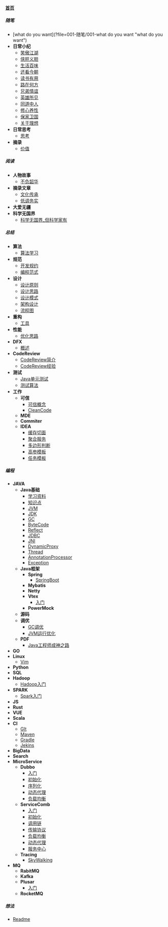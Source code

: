 
#### [首页](?file=home-首页)

##### 随笔
- [what do you want](?file=001-随笔/001-what do you want "what do you want")
- **日常小纪**
    - [笑傲江湖](?file=001-随笔/002-日常小纪/001-笑傲江湖 "笑傲江湖")
    - [侠肝义胆](?file=001-随笔/002-日常小纪/002-侠肝义胆 "侠肝义胆")
    - [生活百味](?file=001-随笔/002-日常小纪/003-生活百味 "生活百味")
    - [还看今朝](?file=001-随笔/002-日常小纪/004-还看今朝 "还看今朝")
    - [读书有用](?file=001-随笔/002-日常小纪/005-读书有用 "读书有用")
    - [路在何方](?file=001-随笔/002-日常小纪/006-路在何方 "路在何方")
    - [兄弟情谊](?file=001-随笔/002-日常小纪/007-兄弟情谊 "兄弟情谊")
    - [英雄所见](?file=001-随笔/002-日常小纪/008-英雄所见 "英雄所见")
    - [同道中人](?file=001-随笔/002-日常小纪/009-同道中人 "同道中人")
    - [修心养性](?file=001-随笔/002-日常小纪/010-修心养性 "修心养性")
    - [保家卫国](?file=001-随笔/002-日常小纪/011-保家卫国 "保家卫国")
    - [关于理想](?file=001-随笔/002-日常小纪/012-关于理想 "关于理想")
- **日常思考**
    - [思考](?file=001-随笔/003-日常思考/001-思考 "思考")
- **摘录**
    - [价值](?file=001-随笔/004-摘录/001-价值 "价值")

##### 阅读
- **人物故事**
    - [不负韶华](?file=002-阅读/001-人物故事/001-不负韶华 "不负韶华")
- **摘录文章**
    - [文化传承](?file=002-阅读/002-摘录文章/001-文化传承 "文化传承")
    - [低调务实](?file=002-阅读/002-摘录文章/002-低调务实 "低调务实")
- **大爱无疆**
- **科学无国界**
    - [科学无国界_但科学家有](?file=002-阅读/004-科学无国界/001-科学无国界_但科学家有 "科学无国界_但科学家有")

##### 总结
- **算法**
    - [算法学习](?file=003-总结/001-算法/001-算法学习 "算法学习")
- **规范**
    - [开发规约](?file=003-总结/002-规范/001-开发规约 "开发规约")
    - [编程范式](?file=003-总结/002-规范/002-编程范式 "编程范式")
- **设计**
    - [设计原则](?file=003-总结/003-设计/001-设计原则 "设计原则")
    - [设计思路](?file=003-总结/003-设计/002-设计思路 "设计思路")
    - [设计模式](?file=003-总结/003-设计/003-设计模式 "设计模式")
    - [架构设计](?file=003-总结/003-设计/004-架构设计 "架构设计")
    - [流程图](?file=003-总结/003-设计/005-流程图 "流程图")
- **重构**
    - [工具](?file=003-总结/004-重构/001-工具 "工具")
- **性能**
    - [优化思路](?file=003-总结/005-性能/001-优化思路 "优化思路")
- **DFX**
    - [概述](?file=003-总结/006-DFX/001-概述 "概述")
- **CodeReview**
    - [CodeReview简介](?file=003-总结/007-CodeReview/001-CodeReview简介 "CodeReview简介")
    - [CodeReview经验](?file=003-总结/007-CodeReview/002-CodeReview经验 "CodeReview经验")
- **测试**
    - [Java单元测试](?file=003-总结/008-测试/001-Java单元测试 "Java单元测试")
    - [测试算法](?file=003-总结/008-测试/002-测试算法 "测试算法")
- **工作**
    - **可信**
        - [可信概念](?file=003-总结/099-工作/001-可信/001-可信概念 "可信概念")
        - [CleanCode](?file=003-总结/099-工作/001-可信/002-CleanCode "CleanCode")
    - **MDE**
    - **Commiter**
    - **IDEA**
        - [缓存切面](?file=003-总结/099-工作/009-IDEA/001-缓存切面 "缓存切面")
        - [聚合服务](?file=003-总结/099-工作/009-IDEA/002-聚合服务 "聚合服务")
        - [多边形判断](?file=003-总结/099-工作/009-IDEA/003-多边形判断 "多边形判断")
        - [高参模板](?file=003-总结/099-工作/009-IDEA/004-高参模板 "高参模板")
        - [任务模板](?file=003-总结/099-工作/009-IDEA/005-任务模板 "任务模板")

##### 编程
- **JAVA**
    - **Java基础**
        - [学习资料](?file=004-编程/001-JAVA/001-Java基础/001-学习资料 "学习资料")
        - [知识点](?file=004-编程/001-JAVA/001-Java基础/002-知识点 "知识点")
        - [JVM](?file=004-编程/001-JAVA/001-Java基础/003-JVM "JVM")
        - [JDK](?file=004-编程/001-JAVA/001-Java基础/004-JDK "JDK")
        - [GC](?file=004-编程/001-JAVA/001-Java基础/005-GC "GC")
        - [ByteCode](?file=004-编程/001-JAVA/001-Java基础/006-ByteCode "ByteCode")
        - [Reflect](?file=004-编程/001-JAVA/001-Java基础/007-Reflect "Reflect")
        - [JDBC](?file=004-编程/001-JAVA/001-Java基础/008-JDBC "JDBC")
        - [JNI](?file=004-编程/001-JAVA/001-Java基础/009-JNI "JNI")
        - [DynamicProxy](?file=004-编程/001-JAVA/001-Java基础/010-DynamicProxy "DynamicProxy")
        - [Thread](?file=004-编程/001-JAVA/001-Java基础/011-Thread "Thread")
        - [AnnotationProcessor](?file=004-编程/001-JAVA/001-Java基础/012-AnnotationProcessor "AnnotationProcessor")
        - [Exception](?file=004-编程/001-JAVA/001-Java基础/013-Exception "Exception")
    - **Java框架**
        - **Spring**
            - [SpringBoot](?file=004-编程/001-JAVA/002-Java框架/001-Spring/001-SpringBoot "SpringBoot")
        - **Mybatis**
        - **Netty**
        - **Vtex**
            - [入门](?file=004-编程/001-JAVA/002-Java框架/004-Vtex/001-入门 "入门")
        - **PowerMock**
    - **源码**
    - **调优**
        - [GC调优](?file=004-编程/001-JAVA/004-调优/001-GC调优 "GC调优")
        - [JVM运行优化](?file=004-编程/001-JAVA/004-调优/002-JVM运行优化 "JVM运行优化")
    - **PDF**
        - [Java工程师成神之路](?file=004-编程/001-JAVA/100-PDF/001-Java工程师成神之路 "Java工程师成神之路")
- **GO**
- **Linux**
    - [Vim](?file=004-编程/003-Linux/001-Vim "Vim")
- **Python**
- **SQL**
- **Hadoop**
    - [Hadoop入门](?file=004-编程/006-Hadoop/001-Hadoop入门 "Hadoop入门")
- **SPARK**
    - [Spark入门](?file=004-编程/007-SPARK/001-Spark入门 "Spark入门")
- **JS**
- **Rust**
- **VUE**
- **Scala**
- **CI**
    - [GIt](?file=004-编程/019-CI/001-GIt "GIt")
    - [Maven](?file=004-编程/019-CI/002-Maven "Maven")
    - [Gradle](?file=004-编程/019-CI/003-Gradle "Gradle")
    - [Jekins](?file=004-编程/019-CI/004-Jekins "Jekins")
- **BigData**
- **Search**
- **MicroService**
    - **Dubbo**
        - [入门](?file=004-编程/200-MicroService/001-Dubbo/001-入门 "入门")
        - [初始化](?file=004-编程/200-MicroService/001-Dubbo/002-初始化 "初始化")
        - [序列化](?file=004-编程/200-MicroService/001-Dubbo/003-序列化 "序列化")
        - [动态代理](?file=004-编程/200-MicroService/001-Dubbo/004-动态代理 "动态代理")
        - [负载均衡](?file=004-编程/200-MicroService/001-Dubbo/005-负载均衡 "负载均衡")
    - **ServiceComb**
        - [入门](?file=004-编程/200-MicroService/002-ServiceComb/001-入门 "入门")
        - [初始化](?file=004-编程/200-MicroService/002-ServiceComb/002-初始化 "初始化")
        - [调用链](?file=004-编程/200-MicroService/002-ServiceComb/003-调用链 "调用链")
        - [传输协议](?file=004-编程/200-MicroService/002-ServiceComb/004-传输协议 "传输协议")
        - [负载均衡](?file=004-编程/200-MicroService/002-ServiceComb/005-负载均衡 "负载均衡")
        - [动态代理](?file=004-编程/200-MicroService/002-ServiceComb/006-动态代理 "动态代理")
        - [服务中心](?file=004-编程/200-MicroService/002-ServiceComb/007-服务中心 "服务中心")
    - **Tracing**
        - [SkyWalking](?file=004-编程/200-MicroService/003-Tracing/001-SkyWalking "SkyWalking")
- **MQ**
    - **RabitMQ**
    - **Kafka**
    - **Plusar**
        - [入门](?file=004-编程/201-MQ/003-Plusar/001-入门 "入门")
    - **RocketMQ**

##### 想法
- [Readme](?file=100-想法/000-Readme "Readme")
